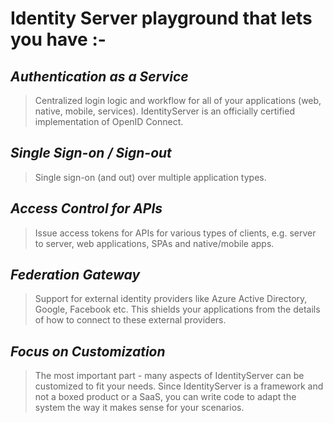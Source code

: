  # Identity Server playground that lets you have :-

## _Authentication as a Service_
   > Centralized login logic and workflow for all of your applications (web, native, mobile, services). IdentityServer is an officially certified implementation of OpenID Connect.

## _Single Sign-on / Sign-out_
> Single sign-on (and out) over multiple application types.

## _Access Control for APIs_
> Issue access tokens for APIs for various types of clients, e.g. server to server, web applications, SPAs and native/mobile apps.

## _Federation Gateway_
> Support for external identity providers like Azure Active Directory, Google, Facebook etc. This shields your applications from the details of how to connect to these external providers.

## _Focus on Customization_
> The most important part - many aspects of IdentityServer can be customized to fit your needs. Since IdentityServer is a framework and not a boxed product or a SaaS, you can write code to adapt the system the way it makes sense for your scenarios.
